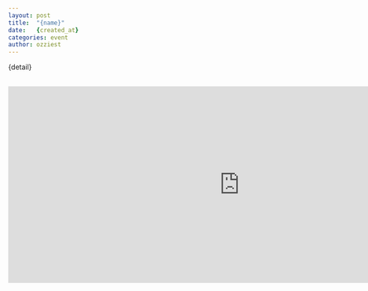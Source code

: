 ```yaml
---
layout: post
title:  "{name}"
date:   {created_at}
categories: event
author: ozziest
---
```


{detail}

<br >
<iframe 
    width="940" 
    height="400" 
    frameborder="0" 
    scrolling="no" 
    marginheight="0" 
    marginwidth="0" 
    src="https://maps.google.com/maps?q={lat},{lon}&hl=es&z=14&amp;output=embed"
    >
    </iframe>
